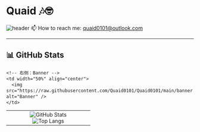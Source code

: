 #  Quaid 🎶🤓
![header](https://capsule-render.vercel.app/api?type=rect&color=gradient&height=200&section=header&text=Quaid%20-%20Software%20Engineer&fontSize=40&desc=Java%20%7C%20SpringBoot%20%7C%20MySQL&descSize=20&descAlign=50&descAlignY=70)
📫 How to reach me: quaid0101@outlook.com  

---
## 📊 GitHub Stats

<table>
  <tr>
    <!-- 左侧：Stats + Langs -->
    <td width="50%" align="center">
      <img src="https://github-readme-stats.vercel.app/api?username=Quaid0101&show_icons=true&theme=radical" alt="GitHub Stats" /><br/>
      <img src="https://github-readme-stats.vercel.app/api/top-langs/?username=Quaid0101&layout=compact&theme=radical" alt="Top Langs" />
    </td>
    
    <!-- 右侧：Banner -->
    <td width="50%" align="center">
      <img src="https://raw.githubusercontent.com/Quaid0101/Quaid0101/main/banner.png" alt="Banner" />
    </td>
  </tr>
</table>



